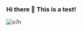 ### Hi there 👋 This is a test!

![o7n](https://github.com/danielawoke/danielawoke/assets/72922216/635b4096-1427-403f-a6f0-c27c53d102c5)
<!--
**danielawoke/danielawoke** is a ✨ _special_ ✨ repository because its `README.md` (this file) appears on your GitHub profile.

Here are some ideas to get you started:

- 🔭 I’m currently working on ...
- 🌱 I’m currently learning ...
- 👯 I’m looking to collaborate on ...
- 🤔 I’m looking for help with ...
- 💬 Ask me about ...
- 📫 How to reach me: ...
- 😄 Pronouns: ...
- ⚡ Fun fact: ...
-->
